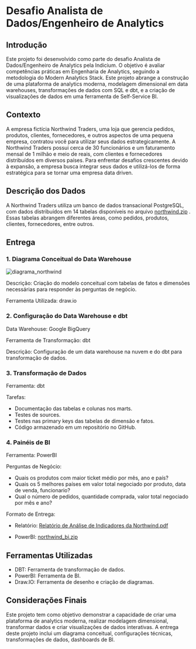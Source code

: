 # Desafio Analista de Dados/Engenheiro de Analytics


## Introdução
Este projeto foi desenvolvido como parte do desafio Analista de Dados/Engenheiro de Analytics pela Indicium. O objetivo é avaliar competências práticas em Engenharia de Analytics, seguindo a metodologia do Modern Analytics Stack. Este projeto abrange a construção de uma plataforma de analytics moderna, modelagem dimensional em data warehouses, transformações de dados com SQL e dbt, e a criação de visualizações de dados em uma ferramenta de Self-Service BI.

## Contexto
A empresa fictícia Northwind Traders, uma loja que gerencia pedidos, produtos, clientes, fornecedores, e outros aspectos de uma pequena empresa, contratou você para utilizar seus dados estrategicamente. A Northwind Traders possui cerca de 30 funcionários e um faturamento mensal de 1 milhão e meio de reais, com clientes e fornecedores distribuídos em diversos países. Para enfrentar desafios crescentes devido à expansão, a empresa busca integrar seus dados e utilizá-los de forma estratégica para se tornar uma empresa data driven.

## Descrição dos Dados
A Northwind Traders utiliza um banco de dados transacional PostgreSQL, com dados distribuídos em 14 tabelas disponíveis no arquivo [northwind.zip](https://github.com/italobatistos/Desafio-Analista-de-Dados-Engenheiro-de-Analytics/files/15378896/northwind.zip)
. Essas tabelas abrangem diferentes áreas, como pedidos, produtos, clientes, fornecedores, entre outros.

## Entrega

### 1. Diagrama Conceitual do Data Warehouse
![diagrama_northwind](https://github.com/italobatistos/Desafio-Analista-de-Dados-Engenheiro-de-Analytics/assets/135757227/141b1e23-8255-43ef-be97-9518bf2834f1)

Descrição: Criação do modelo conceitual com tabelas de fatos e dimensões necessárias para responder às perguntas de negócio.

Ferramenta Utilizada: draw.io

### 2. Configuração do Data Warehouse e dbt
Data Warehouse: Google BigQuery

Ferramenta de Transformação: dbt

Descrição: Configuração de um data warehouse na nuvem e do dbt para transformação de dados.

### 3. Transformação de Dados
Ferramenta: dbt

Tarefas:
- Documentação das tabelas e colunas nos marts.
- Testes de sources.
- Testes nas primary keys das tabelas de dimensão e fatos.
- Código armazenado em um repositório no GitHub.

### 4. Painéis de BI
Ferramenta: PowerBI

Perguntas de Negócio:
- Quais os produtos com maior ticket médio por mês, ano e país?
- Quais os 5 melhores países em valor total negociado por produto, data de venda, funcionario?
- Qual o número de pedidos, quantidade comprada, valor total negociado por mês e ano?

Formato de Entrega:
- Relatório: [Relatório de Análise de Indicadores da Northwind.pdf](https://github.com/italobatistos/Desafio-Analista-de-Dados-Engenheiro-de-Analytics/files/15378873/Relatorio.de.Analise.de.Indicadores.da.Northwind.pdf)

- PowerBI: [northwind_bi.zip](https://github.com/italobatistos/Desafio-Analista-de-Dados-Engenheiro-de-Analytics/files/15378910/northwind_bi.zip)

## Ferramentas Utilizadas
- DBT: Ferramenta de transformação de dados.
- PowerBI: Ferramenta de BI.
- Draw.IO: Ferramenta de desenho e criação de diagramas.

## Considerações Finais
Este projeto tem como objetivo demonstrar a capacidade de criar uma plataforma de analytics moderna, realizar modelagem dimensional, transformar dados e criar visualizações de dados interativas. A entrega deste projeto inclui um diagrama conceitual, configurações técnicas, transformações de dados, dashboards de BI.
